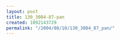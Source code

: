 ```yaml
---
layout: post
title: 130_3084-87-pan
created: 1092143729
permalink: "/2004/08/10/130_3084_87_pan/"
---
```


